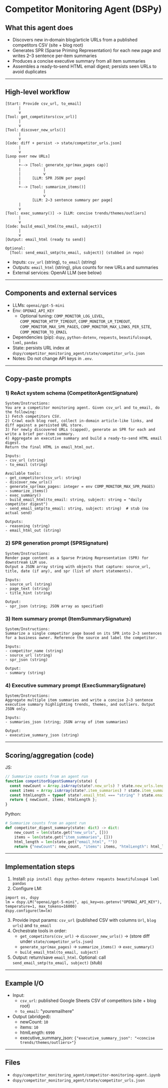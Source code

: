 # Competitor Monitoring Agent (DSPy)

## What this agent does
- Discovers new in‑domain blog/article URLs from a published competitors CSV (site + blog root)
- Generates SPR (Sparse Priming Representation) for each new page and writes 2–3 sentence per‑item summaries
- Produces a concise executive summary from all item summaries
- Assembles a ready‑to‑send HTML email digest; persists seen URLs to avoid duplicates

---

## High-level workflow
```
[Start: Provide csv_url, to_email]
      |
      v
[Tool: get_competitors(csv_url)]
      |
      v
[Tool: discover_new_urls()]
      |
      v
[Code: diff + persist -> state/competitor_urls.json]
      |
      v
[Loop over new URLs]
      |
      +--> [Tool: generate_spr(max_pages cap)]
      |          |
      |          v
      |     [LLM: SPR JSON per page]
      |
      +--> [Tool: summarize_items()]
                 |
                 v
            [LLM: 2–3 sentence summary per page]
      |
      v
[Tool: exec_summary()] -> [LLM: concise trends/themes/outliers]
      |
      v
[Code: build_email_html(to_email, subject)]
      |
      v
[Output: email_html (ready to send)]

Optional:
  [Tool: send_email_smtp(to_email, subject)] (stubbed in repo)
```
- Inputs: `csv_url` (string), `to_email` (string)
- Outputs: `email_html` (string), plus counts for new URLs and summaries
- External services: OpenAI LLM (see below)

---

## Components and external services
- LLMs: `openai/gpt-5-mini`
- Env: `OPENAI_API_KEY`
  - Optional tuning: `COMP_MONITOR_LOG_LEVEL`, `COMP_MONITOR_HTTP_TIMEOUT`, `COMP_MONITOR_LM_TIMEOUT`, `COMP_MONITOR_MAX_SPR_PAGES`, `COMP_MONITOR_MAX_LINKS_PER_SITE`, `COMP_MONITOR_TO_EMAIL`
- Dependencies (pip): `dspy`, `python-dotenv`, `requests`, `beautifulsoup4`, `lxml`, `pandas`
- State: persists URL index at `dspy/competitor_monitoring_agent/state/competitor_urls.json`
- Notes: Do not change API keys in `.env`.

---

## Copy‑paste prompts

### 1) ReAct system schema (CompetitorAgentSignature)
```
System/Instructions:
You are a competitor monitoring agent. Given csv_url and to_email, do the following:
1) Fetch competitors CSV.
2) Crawl each blog root, collect in‑domain article‑like links, and diff against a persisted URL store.
3) For newly discovered URLs (capped), generate an SPR for each and write a brief per‑item summary.
4) Aggregate an executive summary and build a ready‑to‑send HTML email digest.
Return the final HTML in email_html_out.

Inputs:
- csv_url (string)
- to_email (string)

Available tools:
- get_competitors(csv_url: string)
- discover_new_urls()
- generate_spr(max_pages: integer = env COMP_MONITOR_MAX_SPR_PAGES)
- summarize_items()
- exec_summary()
- build_email_html(to_email: string, subject: string = "daily competitor digest")
- send_email_smtp(to_email: string, subject: string)  # stub (no actual send)

Outputs:
- reasoning (string)
- email_html_out (string)
```

### 2) SPR generation prompt (SPRSignature)
```
System/Instructions:
Render page content as a Sparse Priming Representation (SPR) for downstream LLM use.
Output a JSON array string with objects that capture: source_url, title, date (if any), and spr (list of short statements).

Inputs:
- source_url (string)
- page_text (string)
- title_hint (string)

Output:
- spr_json (string; JSON array as specified)
```

### 3) Item summary prompt (ItemSummarySignature)
```
System/Instructions:
Summarize a single competitor page based on its SPR into 2–3 sentences for a business owner. Reference the source and label the competitor.

Inputs:
- competitor_name (string)
- source_url (string)
- spr_json (string)

Output:
- summary (string)
```

### 4) Executive summary prompt (ExecSummarySignature)
```
System/Instructions:
Aggregate multiple item summaries and write a concise 2–3 sentence executive summary highlighting trends, themes, and outliers. Output JSON only.

Inputs:
- summaries_json (string; JSON array of item summaries)

Output:
- executive_summary_json (string)
```

---

## Scoring/aggregation (code)
JS:
```javascript
// Summarize counts from an agent run
function competitorDigestSummary(state) {
  const newCount = Array.isArray(state?.new_urls) ? state.new_urls.length : 0;
  const items = Array.isArray(state?.item_summaries) ? state.item_summaries.length : 0;
  const htmlLength = typeof state?.email_html === "string" ? state.email_html.length : 0;
  return { newCount, items, htmlLength };
}
```

Python:
```python
# Summarize counts from an agent run
def competitor_digest_summary(state: dict) -> dict:
    new_count = len(state.get("new_urls", []))
    items = len(state.get("item_summaries", []))
    html_length = len(state.get("email_html", ""))
    return {"newCount": new_count, "items": items, "htmlLength": html_length}
```

---

## Implementation steps
1) Install: `pip install dspy python-dotenv requests beautifulsoup4 lxml pandas`
2) Configure LM:
```
import os, dspy
lm = dspy.LM("openai/gpt-5-mini", api_key=os.getenv("OPENAI_API_KEY"), temperature=1, max_tokens=16000)
dspy.configure(lm=lm)
```
3) Provide input params: `csv_url` (published CSV with columns `Url`, `blog urls`) and `to_email`
4) Orchestrate tools in order:
   - `get_competitors(csv_url)` → `discover_new_urls()` → (store diff under `state/competitor_urls.json`)
   - `generate_spr(max_pages)` → `summarize_items()` → `exec_summary()`
   - `build_email_html(to_email, subject)`
5) Output: return/save `email_html`. Optional: call `send_email_smtp(to_email, subject)` (stub)

---

## Example I/O
- Input:
  - `csv_url`: published Google Sheets CSV of competitors (site + blog root)
  - `to_email`: "youremailhere"
- Output (abridged):
  - newCount: `10`
  - items: `10`
  - htmlLength: `6990`
  - executive_summary_json: `{"executive_summary_json": "<concise trends/themes/outliers>"}`

---

## Files
- `dspy/competitor_monitoring_agent/competitor-monitoring-agent.ipynb`
- `dspy/competitor_monitoring_agent/state/competitor_urls.json`


